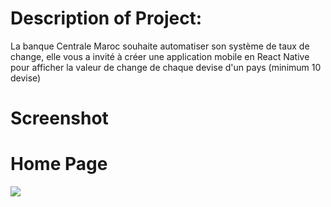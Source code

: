 # Description of Project:
La banque Centrale Maroc souhaite automatiser son système de taux de change, elle vous a invité à créer une application mobile en React Native pour afficher la valeur de change de chaque devise d'un pays (minimum 10 devise)
# Screenshot

# Home Page
![](https://github.com/smailkaddi/Permis-de-Conduire/blob/master/capturer/registerConducteujpg)

